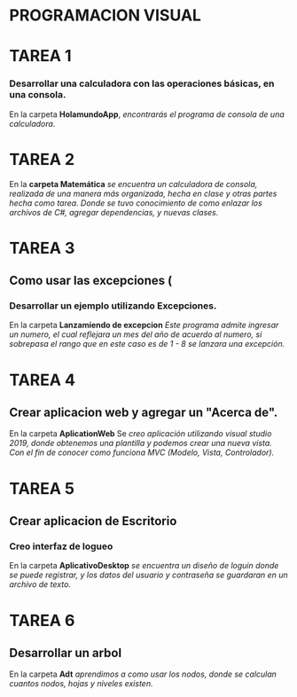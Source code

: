 # PROGRAMACION VISUAL

# TAREA 1 
### Desarrollar una calculadora con las operaciones básicas, en una consola.
 En la carpeta  __HolamundoApp__, *encontrarás el programa de consola de una calculadora.*
 
# TAREA 2
  En la  __carpeta Matemática__ *se encuentra un calculadora de consola, realizada de una manera más organizada, hecha en clase y otras partes hecha como tarea.
  Donde se tuvo conocimiento de como enlazar los archivos de C#, agregar dependencias, y nuevas clases.*
  
# TAREA 3
## Como usar las excepciones (
### Desarrollar un ejemplo utilizando Excepciones.
En la carpeta  __Lanzamiendo de excepcion__ *Este programa admite ingresar un numero, el cual reflejara un mes del año de acuerdo al numero, si sobrepasa el rango que en este caso es de 1 - 8 se lanzara una excepción.*


# TAREA 4
## Crear aplicacion web y agregar un "Acerca de".
En la carpeta __AplicationWeb__ Se *creo aplicación utilizando visual studio 2019, donde obtenemos una plantilla y podemos crear una nueva vista. Con el fin de conocer como funciona MVC (Modelo, Vista, Controlador).*

# TAREA 5
## Crear aplicacion de Escritorio
### Creo interfaz de logueo
En la carpeta  __AplicativoDesktop__  *se encuentra un diseño de loguin donde se puede registrar, y los datos del usuario y contraseña se guardaran en un archivo de texto.*
 
# TAREA 6
## Desarrollar un arbol
En la carpeta  __Adt__ *aprendimos a como usar los nodos, donde se calculan cuantos nodos, hojas y niveles existen.*
